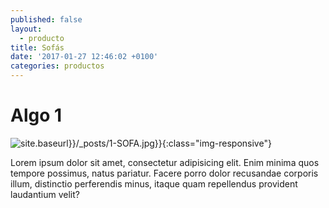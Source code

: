 ```yaml
---
published: false
layout:
  - producto
title: Sofás
date: '2017-01-27 12:46:02 +0100'
categories: productos
---
```


# Algo 1
![site.baseurl}}/_posts/1-SOFA.jpg}}]({{site.baseurl}}/_posts/1-SOFA.jpg){:class="img-responsive"}

<p>Lorem ipsum dolor sit amet, consectetur adipisicing elit. Enim minima quos tempore possimus, natus pariatur. Facere porro dolor recusandae corporis illum, distinctio perferendis minus, itaque quam repellendus provident laudantium velit?</p>
